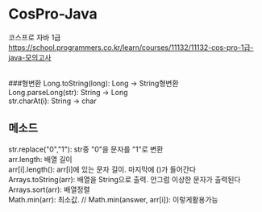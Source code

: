 # CosPro-Java
코스프로 자바 1급 <br>
https://school.programmers.co.kr/learn/courses/11132/11132-cos-pro-1급-java-모의고사<br>
<br>

###형변환
Long.toString(long): Long -> String형변환<br>
Long.parseLong(str): String -> Long<br>
str.charAt(i): String -> char<br>
## 메소드
str.replace("0","1"): str중 "0"을 문자를 "1"로 변환<br> 
arr.length: 배열 길이 <br>
arr[i].length(): arr[i]에 있는 문자 길이. 마지막에 ()가 들어간다<br>
Arrays.toString(arr): 배열을 String으로 출력. 안그럼 이상한 문자가 출력된다<br>
Arrays.sort(arr): 배열정렬<br>
Math.min(arr): 최소값. // Math.min(answer, arr[i]): 이렇게활용가능
